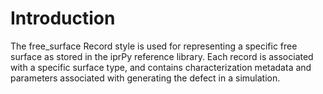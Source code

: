 # Introduction

The free_surface Record style is used for representing a specific 
free surface as stored in the iprPy reference library. Each record is
associated with a specific surface type, and contains characterization 
metadata and parameters associated with generating the defect in a simulation.